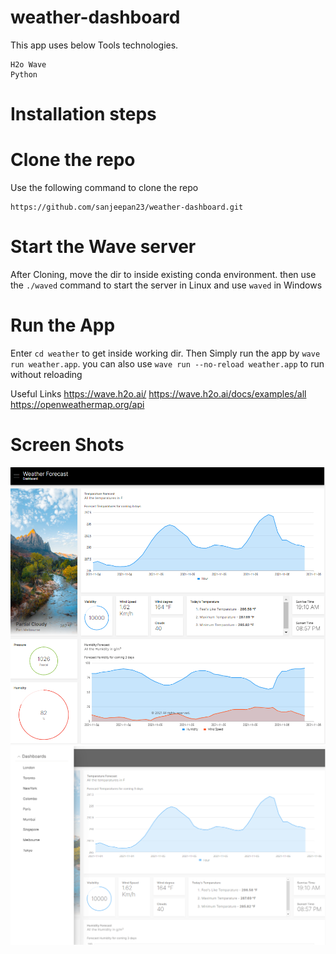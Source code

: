 # weather-dashboard

This app uses below Tools technologies.

```
H2o Wave
Python
```

# Installation steps

# Clone the repo
Use the following command to clone the repo
```
https://github.com/sanjeepan23/weather-dashboard.git
```
# Start the Wave server
After Cloning, move the dir to inside existing conda environment. then use the `./waved` command to start the server in Linux and use `waved` in Windows

# Run the App
Enter `cd weather` to get inside working dir. Then Simply run the app by `wave run weather.app`. you can also use `wave run --no-reload weather.app` to run without reloading

Useful Links
https://wave.h2o.ai/
https://wave.h2o.ai/docs/examples/all
https://openweathermap.org/api

# Screen Shots
![alt text](https://github.com/sanjeepan23/weather-dashboard/blob/main/assets/.h2o.png?raw=true)
![alt text](https://github.com/sanjeepan23/weather-dashboard/blob/main/assets/2.h2o.png?raw=true)


